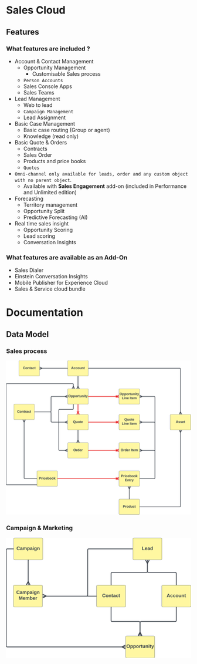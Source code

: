 # Sales Cloud  

## Features
### What features are included ?
* Account & Contact Management
    * Opportunity Management
        * Customisable Sales process
    * `Person Accounts`
    * Sales Console Apps
    * Sales Teams
* Lead Management
    * Web to lead
    * `Campaign Management`
    * Lead Assignment
* Basic Case Management
    * Basic case routing (Group or agent)
    * Knowledge (read only)
* Basic Quote & Orders
    * Contracts
    * Sales Order
    * Products and price books
    * `Quotes`
* `Omni-channel only available for leads, order and any custom object with no parent object`.
    * Available with **Sales Engagement** add-on (included in Performance and Unlimited edition)
* Forecasting
    * Territory management
    * Opportunity Split
    * Predictive Forecasting (AI)
* Real time sales insight
    * Opportunity Scoring
    * Lead scoring
    * Conversation Insights

### What features are available as an Add-On
* Sales Dialer
* Einstein Conversation Insights
* Mobile Publisher for Experience Cloud
* Sales & Service cloud bundle


# Documentation

## Data Model
### Sales process
![Data Model](/Images/salesCloud-datamodel-2.png)

### Campaign & Marketing
![Data Model](/Images/salesCloud-datamodel-3.png)
